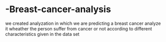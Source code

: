 # -Breast-cancer-analysis
we created analyzation in which we are predicting a breast cancer analyze it wheather the person suffer from cancer or not according to different characteristics given in the data set
